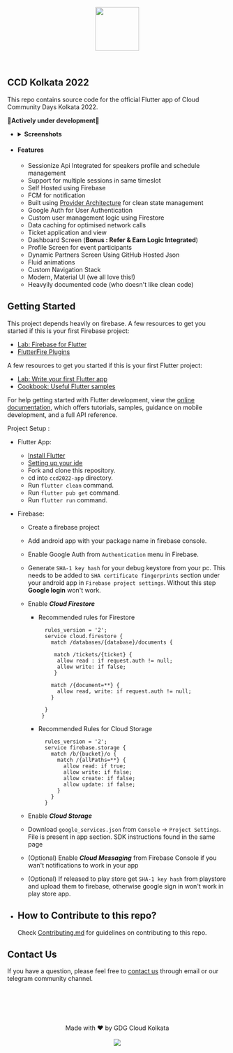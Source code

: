 <p align="center">
  <img width="100" height="100" src="https://raw.githubusercontent.com/gdgcloudkol/ccd2022-app/main/android/app/src/main/res/mipmap-xxhdpi/ic_launcher.png">
</p>

<br>

## CCD Kolkata 2022

This repo contains source code for the official Flutter app of Cloud Community Days Kolkata 2022. 

 :construction:**Actively under development**:construction:
- <details>
  <summary><b>Screenshots</b></summary>
  <br>
  
  <img width = "200" height = "400" src="https://raw.githubusercontent.com/gdgcloudkol/ccd2022-app/main/data/Screenshots/Google%20Pixel%204%20XL%20Screenshot%201.png">
  &nbsp;
  <img width = "200" height = "400" src="https://raw.githubusercontent.com/gdgcloudkol/ccd2022-app/main/data/Screenshots/Google%20Pixel%204%20XL%20Screenshot%202.png">
  &nbsp;
  <img width = "200" height = "400" src="https://raw.githubusercontent.com/gdgcloudkol/ccd2022-app/main/data/Screenshots/Google%20Pixel%204%20XL%20Screenshot%203.png">
  &nbsp;
  <img width = "200" height = "400" src="https://raw.githubusercontent.com/gdgcloudkol/ccd2022-app/main/data/Screenshots/Google%20Pixel%204%20XL%20Screenshot%204.png">
  
</details>

- #### Features

  * Sessionize Api Integrated for speakers profile and schedule management
  * Support for multiple sessions in same timeslot
  * Self Hosted using Firebase
  * FCM for notification
  * Built using [Provider Architecture](https://pub.dev/packages/provider) for clean state management
  * Google Auth for User Authentication
  * Custom user management logic using Firestore
  * Data caching for optimised network calls
  * Ticket application and view
  * Dashboard Screen (**Bonus : Refer & Earn Logic Integrated**)
  * Profile Screen for event participants
  * Dynamic Partners Screen Using GitHub Hosted Json
  * Fluid animations
  * Custom Navigation Stack
  * Modern, Material UI (we all love this!)
  * Heavyily documented code (who doesn't like clean code)
  

## Getting Started

This project depends heavily on firebase. A few resources to get you started if this is your first Firebase project:

- [Lab: Firebase for Flutter](https://firebase.google.com/codelabs/firebase-get-to-know-flutter#0)
- [FlutterFire Plugins](https://firebase.flutter.dev/)

A few resources to get you started if this is your first Flutter project:

- [Lab: Write your first Flutter app](https://docs.flutter.dev/get-started/codelab)
- [Cookbook: Useful Flutter samples](https://docs.flutter.dev/cookbook)

For help getting started with Flutter development, view the
[online documentation](https://docs.flutter.dev/), which offers tutorials,
samples, guidance on mobile development, and a full API reference.

Project Setup :

* Flutter App:
  * [Install Flutter](https://docs.flutter.dev/get-started/install)
  * [Setting up your ide](https://flutter.io/ide-setup/)
  * Fork and clone this repository.
  * cd into `ccd2022-app` directory.
  * Run `flutter clean` command.
  * Run `flutter pub get` command.
  * Run `flutter run` command.
  
* Firebase:
  * Create a firebase project
  * Add android app with your package name in firebase console.
  * Enable Google Auth from `Authentication` menu in Firebase.
  * Generate `SHA-1 key hash` for your debug keystore from your pc. This needs to be added to `SHA certificate fingerprints` section under your android app in `Firebase project settings`. Without this step **Google login** won't work.
  * Enable ***Cloud Firestore***
    * Recommended rules for Firestore 
    
        ```JS
          rules_version = '2';
          service cloud.firestore {
            match /databases/{database}/documents {

             match /tickets/{ticket} {
              allow read : if request.auth != null;
              allow write: if false;
             }

            match /{document=**} {
              allow read, write: if request.auth != null;
            }

          }
         }
       ```
    * Recommended Rules for Cloud Storage
        
        ```JS
          rules_version = '2';
          service firebase.storage {
            match /b/{bucket}/o {
              match /{allPaths=**} {
                allow read: if true;
                allow write: if false;
                allow create: if false;
                allow update: if false;
              }
            }
          }
        ```
        
  * Enable ***Cloud Storage***
  * Download `google_services.json` from `Console` -> `Project Settings`. File is present in app section. SDK instructions found in the same page
  * (Optional) Enable ***Cloud Messaging*** from Firebase Console if you wan't notifications to work in your app
  * (Optional) If released to play store get `SHA-1 key hash` from playstore and upload them to firebase, otherwise google sign in won't work in play store app.

* ## How to Contribute to this repo?
  
    Check [Contributing.md](https://github.com/gdgcloudkol/ccd2022-app/blob/main/CONTRIBUTING.md) for guidelines on contributing to this repo.

## Contact Us

If you have a question, please feel free to [contact us](https://gdgcloud.kolkata.dev/#Contact) through email or our telegram community channel.

<br><br><br><br>

<p align="center">
  Made with ❤️ by GDG Cloud Kolkata
  <br><br>
  <a href="https://opensource.org/licenses/MIT"> <img src="https://img.shields.io/badge/License-MIT-yellow.svg" /> </a>
</p>
